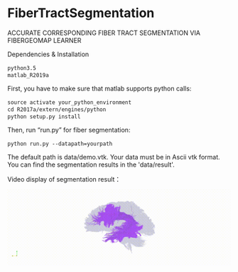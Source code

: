 # FiberTractSegmentation
ACCURATE CORRESPONDING FIBER TRACT SEGMENTATION VIA FIBERGEOMAP LEARNER

Dependencies & Installation

    python3.5
    matlab_R2019a

First, you have to make sure that matlab supports python calls:

    source activate your_python_environment
    cd R2017a/extern/engines/python
    python setup.py install
Then, run “run.py” for fiber segmentation:

    python run.py --datapath=yourpath
The default path is data/demo.vtk. 
Your data must be in Ascii vtk format.
You can find the segmentation results in the 'data/result'.

Video display of segmentation result：

![result.gif](https://github.com/Garand0o0/FiberTractSegmentation/blob/master/data/images/2.gif)
